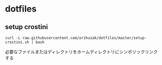 # dotfiles

## setup crostini

```bash:setup-crostini
curl -L raw.githubusercontent.com/orihuzak/dotfiles/master/setup-crostini.sh | bash
```

必要なファイルまたはディレクトリをホームディレクトリにシンボリックリンクする
